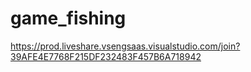 # game_fishing
https://prod.liveshare.vsengsaas.visualstudio.com/join?39AFE4E7768F215DF232483F457B6A718942

